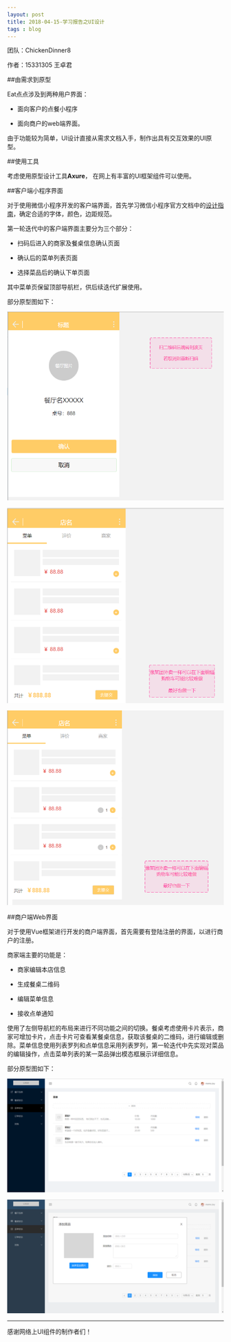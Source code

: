 ```yaml
---
layout: post
title: 2018-04-15-学习报告之UI设计
tags : blog
---
```


团队：ChickenDinner8

作者：15331305 王卓君



##由需求到原型

Eat点点涉及到两种用户界面：

- 面向客户的点餐小程序


- 面向商户的web端界面。

由于功能较为简单，UI设计直接从需求文档入手，制作出具有交互效果的UI原型。



##使用工具

考虑使用原型设计工具**Axure**， 在网上有丰富的UI框架组件可以使用。



##客户端小程序界面

对于使用微信小程序开发的客户端界面，首先学习微信小程序官方文档中的[设计指南](https://developers.weixin.qq.com/miniprogram/design/index.html)，确定合适的字体，颜色，边距规范。

第一轮迭代中的客户端界面主要分为三个部分：

- 扫码后进入的商家及餐桌信息确认页面


- 确认后的菜单列表页面


- 选择菜品后的确认下单页面

其中菜单页保留顶部导航栏，供后续迭代扩展使用。

部分原型图如下：

![客户端1][1]

![客户端2][2]

![客户端3][3]



##商户端Web界面

对于使用Vue框架进行开发的商户端界面，首先需要有登陆注册的界面，以进行商户的注册。

商家端主要的功能是：

- 商家编辑本店信息


- 生成餐桌二维码


- 编辑菜单信息


- 接收点单通知

使用了左侧导航栏的布局来进行不同功能之间的切换。餐桌考虑使用卡片表示，商家可增加卡片，点击卡片可查看某餐桌信息，获取该餐桌的二维码，进行编辑或删除。菜单信息使用列表罗列和点单信息采用列表罗列，第一轮迭代中先实现对菜品的编辑操作，点击菜单列表的某一菜品弹出模态框展示详细信息。

部分原型图如下：

![商户端1][4]

![商户端2][5]





------

感谢网络上UI组件的制作者们！

[1]: https://raw.githubusercontent.com/ChickenDinner8/ChickenDinner8.github.io/master/public/img/lun/客户端UI1.PNG
[2]: https://raw.githubusercontent.com/ChickenDinner8/ChickenDinner8.github.io/master/public/img/lun/客户端UI2.PNG
[3]: https://raw.githubusercontent.com/ChickenDinner8/ChickenDinner8.github.io/master/public/img/lun/客户端UI3.PNG
[4]: https://raw.githubusercontent.com/ChickenDinner8/ChickenDinner8.github.io/master/public/img/lun/商户端UI1.PNG
[5]: https://raw.githubusercontent.com/ChickenDinner8/ChickenDinner8.github.io/master/public/img/lun/商户端UI2.PNG